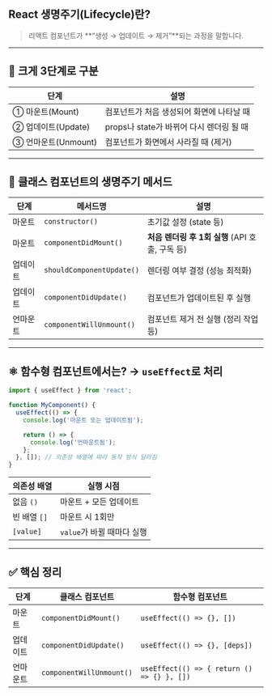 ## **React 생명주기(Lifecycle)란?**

> 리액트 컴포넌트가 **“생성 → 업데이트 → 제거”**되는 과정을 말합니다.
> 

---

## 🧩 **크게 3단계로 구분**

| 단계 | 설명 |
| --- | --- |
| ① 마운트(Mount) | 컴포넌트가 처음 생성되어 화면에 나타날 때 |
| ② 업데이트(Update) | props나 state가 바뀌어 다시 렌더링 될 때 |
| ③ 언마운트(Unmount) | 컴포넌트가 화면에서 사라질 때 (제거) |

---

## 🔁 **클래스 컴포넌트의 생명주기 메서드**

| 단계 | 메서드명 | 설명 |
| --- | --- | --- |
| 마운트 | `constructor()` | 초기값 설정 (state 등) |
| 마운트 | `componentDidMount()` | **처음 렌더링 후 1회 실행** (API 호출, 구독 등) |
| 업데이트 | `shouldComponentUpdate()` | 렌더링 여부 결정 (성능 최적화) |
| 업데이트 | `componentDidUpdate()` | 컴포넌트가 업데이트된 후 실행 |
| 언마운트 | `componentWillUnmount()` | 컴포넌트 제거 전 실행 (정리 작업 등) |

---

## ⚛️ **함수형 컴포넌트에서는? → `useEffect`로 처리**

```jsx
import { useEffect } from 'react';

function MyComponent() {
  useEffect(() => {
    console.log('마운트 또는 업데이트됨');

    return () => {
      console.log('언마운트됨');
    };
  }, []); // 의존성 배열에 따라 동작 방식 달라짐
}

```

| 의존성 배열 | 실행 시점 |
| --- | --- |
| 없음 `()` | 마운트 + 모든 업데이트 |
| 빈 배열 `[]` | 마운트 시 1회만 |
| `[value]` | `value`가 바뀔 때마다 실행 |

---

## ✅ **핵심 정리**

| 단계 | 클래스 컴포넌트 | 함수형 컴포넌트 |
| --- | --- | --- |
| 마운트 | `componentDidMount()` | `useEffect(() => {}, [])` |
| 업데이트 | `componentDidUpdate()` | `useEffect(() => {}, [deps])` |
| 언마운트 | `componentWillUnmount()` | `useEffect(() => { return () => {} }, [])` |
